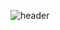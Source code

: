 ![header](https://capsule-render.vercel.app/api?type=transparent&text=LIMJ%20The%20Rock!&color=auto)

